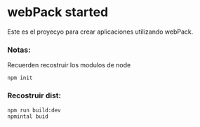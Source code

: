 # webPack started

Este es el proyecyo para crear aplicaciones utilizando webPack.

### Notas:

Recuerden recostruir los modulos de node

```
npm init
```

### Recostruir dist:

```
npm run build:dev
npmintal buid
```